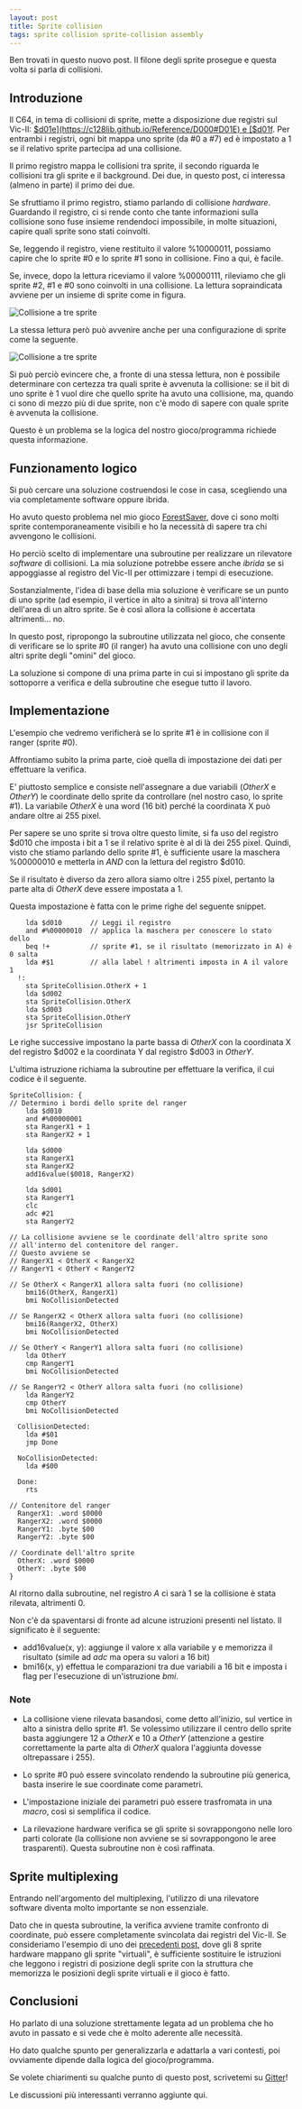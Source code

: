 ```yaml
---
layout: post
title: Sprite collision
tags: sprite collision sprite-collision assembly
---
```


Ben trovati in questo nuovo post. Il filone degli sprite prosegue e questa
volta si parla di collisioni.

## Introduzione
Il C64, in tema di collisioni di sprite, mette a disposizione due registri sul
Vic-II: [$d01e](https://c128lib.github.io/Reference/D000#D01E) e
[$d01f](https://c128lib.github.io/Reference/D000#D01F).
Per entrambi i registri, ogni bit mappa uno sprite (da #0 a #7) ed è impostato
a 1 se il relativo sprite partecipa ad una collisione.

Il primo registro mappa le collisioni tra sprite, il secondo riguarda le
collisioni tra gli sprite e il background.
Dei due, in questo post, ci interessa (almeno in parte) il primo dei due.

Se sfruttiamo il primo registro, stiamo parlando di collisione *hardware*.
Guardando il registro, ci si rende conto che tante informazioni sulla
collisione sono fuse insieme rendendoci impossibile, in molte situazioni,
capire quali sprite sono stati coinvolti.

Se, leggendo il registro, viene restituito il valore %10000011, possiamo
capire che lo sprite #0 e lo sprite #1 sono in collisione.
Fino a qui, è facile.

Se, invece, dopo la lettura riceviamo il valore %00000111, rileviamo che gli
sprite #2, #1 e #0 sono coinvolti in una collisione. La lettura sopraindicata
avviene per un insieme di sprite come in figura.

![Collisione a tre sprite](/resources/collisione-1.png)

La stessa lettura però può avvenire anche per una configurazione di sprite come
la seguente.

![Collisione a tre sprite](/resources/collisione-2.png)

Si può perciò evincere che, a fronte di una stessa lettura, non è possibile
determinare con certezza tra quali sprite è avvenuta la collisione: se il bit
di uno sprite è 1 vuol dire che quello sprite ha avuto una collisione, ma,
quando ci sono di mezzo più di due sprite, non c'è modo di sapere con quale
sprite è avvenuta la collisione.

Questo è un problema se la logica del nostro gioco/programma richiede questa
informazione.

## Funzionamento logico

Si può cercare una soluzione costruendosi le cose in casa, scegliendo una
via completamente software oppure ibrida.

Ho avuto questo problema nel mio gioco
[ForestSaver](https://github.com/intoinside/ForestSaver), dove ci sono molti
sprite contemporaneamente visibili e ho la necessità di sapere tra chi
avvengono le collisioni.

Ho perciò scelto di implementare una subroutine per realizzare un rilevatore
*software* di collisioni.
La mia soluzione potrebbe essere anche *ibrida* se si appoggiasse
al registro del Vic-II per ottimizzare i tempi di esecuzione.

Sostanzialmente, l'idea di base della mia soluzione è verificare se un punto
di uno sprite (ad esempio, il vertice in alto a sinitra) si trova all'interno
dell'area di un altro sprite.
Se è così allora la collisione è accertata altrimenti... no.

In questo post, ripropongo la subroutine utilizzata nel gioco, che consente di
verificare se lo sprite #0 (il ranger) ha avuto una collisione con uno degli
altri sprite degli "omini" del gioco.

La soluzione si compone di una prima parte in cui si impostano gli sprite da
sottoporre a verifica e della subroutine che esegue tutto il lavoro.

## Implementazione

L'esempio che vedremo verificherà se lo sprite #1 è in collisione con il
ranger (sprite #0).

Affrontiamo subito la prima parte, cioè quella di impostazione dei dati per
effettuare la verifica.

E' piuttosto semplice e consiste nell'assegnare a due variabili (*OtherX* e
*OtherY*) le coordinate dello sprite da controllare (nel nostro caso, lo
sprite #1).
La variabile *OtherX* è una word (16 bit) perché la coordinata X può andare
oltre ai 255 pixel.

Per sapere se uno sprite si trova oltre questo limite, si fa uso del registro
$d010 che imposta i bit a 1 se il relativo sprite è al di là dei 255 pixel.
Quindi, visto che stiamo parlando dello sprite #1, è sufficiente usare la
maschera %00000010 e metterla in *AND* con la lettura del registro $d010.

Se il risultato è diverso da zero allora siamo oltre i 255 pixel, pertanto la
parte alta di *OtherX* deve essere impostata a 1.

Questa impostazione è fatta con le prime righe del seguente snippet.

```
    lda $d010       // Leggi il registro
    and #%00000010  // applica la maschera per conoscere lo stato dello
    beq !+          // sprite #1, se il risultato (memorizzato in A) è 0 salta
    lda #$1         // alla label ! altrimenti imposta in A il valore 1
  !:
    sta SpriteCollision.OtherX + 1
    lda $d002
    sta SpriteCollision.OtherX
    lda $d003
    sta SpriteCollision.OtherY
    jsr SpriteCollision
```

Le righe successive impostano la parte bassa di *OtherX* con la coordinata
X del registro $d002 e la coordinata Y dal registro $d003 in *OtherY*.

L'ultima istruzione richiama la subroutine per effettuare la verifica, il cui
codice è il seguente.

```
SpriteCollision: {
// Determino i bordi dello sprite del ranger
    lda $d010
    and #%00000001
    sta RangerX1 + 1
    sta RangerX2 + 1

    lda $d000
    sta RangerX1
    sta RangerX2
    add16value($0018, RangerX2)

    lda $d001
    sta RangerY1
    clc
    adc #21
    sta RangerY2

// La collisione avviene se le coordinate dell'altro sprite sono
// all'interno del contenitore del ranger.
// Questo avviene se
// RangerX1 < OtherX < RangerX2
// RangerY1 < OtherY < RangerY2

// Se OtherX < RangerX1 allora salta fuori (no collisione)
    bmi16(OtherX, RangerX1)
    bmi NoCollisionDetected

// Se RangerX2 < OtherX allora salta fuori (no collisione)
    bmi16(RangerX2, OtherX)
    bmi NoCollisionDetected

// Se OtherY < RangerY1 allora salta fuori (no collisione)
    lda OtherY
    cmp RangerY1
    bmi NoCollisionDetected

// Se RangerY2 < OtherY allora salta fuori (no collisione)
    lda RangerY2
    cmp OtherY
    bmi NoCollisionDetected

  CollisionDetected:
    lda #$01
    jmp Done

  NoCollisionDetected:
    lda #$00

  Done:
    rts

// Contenitore del ranger
  RangerX1: .word $0000
  RangerX2: .word $0000
  RangerY1: .byte $00
  RangerY2: .byte $00

// Coordinate dell'altro sprite
  OtherX: .word $0000
  OtherY: .byte $00
}
```

Al ritorno dalla subroutine, nel registro *A* ci sarà 1 se la collisione è
stata rilevata, altrimenti 0.

Non c'è da spaventarsi di fronte ad alcune istruzioni presenti nel listato.
Il significato è il seguente:
* add16value(x, y): aggiunge il valore x alla variabile y e memorizza il
risultato (simile ad *adc* ma opera su valori a 16 bit)
* bmi16(x, y) effettua le comparazioni tra due variabili a 16 bit e imposta i
flag per l'esecuzione di un'istruzione *bmi*.

### Note
* La collisione viene rilevata basandosi, come detto all'inizio,
sul vertice in alto a sinistra dello sprite #1. Se volessimo utilizzare il
centro dello sprite basta aggiungere 12 a *OtherX* e 10 a *OtherY* (attenzione
a gestire correttamente la parte alta di *OtherX* qualora l'aggiunta dovesse
oltrepassare i 255).

* Lo sprite #0 può essere svincolato rendendo la subroutine più generica, basta
inserire le sue coordinate come parametri.

* L'impostazione iniziale dei parametri può essere trasfromata in una *macro*,
così si semplifica il codice.

* La rilevazione hardware verifica se gli sprite si sovrappongono nelle loro
parti colorate (la collisione non avviene se si sovrappongono le aree
trasparenti). Questa subroutine non è così raffinata.

## Sprite multiplexing
Entrando nell'argomento del multiplexing, l'utilizzo di una rilevatore software
diventa molto importante se non essenziale.

Dato che in questa subroutine, la verifica avviene tramite confronto di
coordinate, può essere completamente svincolata dai registri del Vic-II.
Se consideriamo l'esempio di uno dei [precedenti post](https://intoinside.github.io/2022/06/20/sprite-multiplexing-organizzare/),
dove gli 8 sprite hardware mappano gli sprite "virtuali", è sufficiente
sostituire le istruzioni che leggono i registri di posizione degli sprite con
la struttura che memorizza le posizioni degli sprite virtuali e il gioco è
fatto.

## Conclusioni

Ho parlato di una soluzione strettamente legata ad un problema che ho avuto
in passato e si vede che è molto aderente alle necessità.

Ho dato qualche spunto per generalizzarla e adattarla a vari contesti, poi
ovviamente dipende dalla logica del gioco/programma.

Se volete chiarimenti su qualche punto di questo post, scrivetemi su
[Gitter](https://gitter.im/intoinside/sprite-multiplexing)!

Le discussioni più interessanti verranno aggiunte qui.
